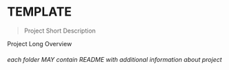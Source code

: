 # TEMPLATE

> Project Short Description

Project Long Overview

###### each folder MAY contain README with additional information about project